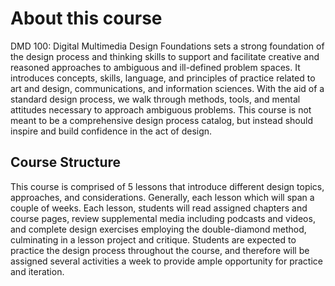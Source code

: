 # About this course

DMD 100: Digital Multimedia Design Foundations sets a strong foundation of the design process and thinking skills to support and facilitate creative and reasoned approaches to ambiguous and ill-defined problem spaces. It introduces concepts, skills, language, and principles of practice related to art and design, communications, and information sciences. With the aid of a standard design process, we walk through methods, tools, and mental attitudes necessary to approach ambiguous problems. This course is not meant to be a comprehensive design process catalog, but instead should inspire and build confidence in the act of design.

## Course Structure

This course is comprised of 5 lessons that introduce different design topics, approaches, and considerations. Generally, each lesson which will span a couple of weeks. Each lesson, students will read assigned chapters and course pages, review supplemental media including podcasts and videos, and complete design exercises employing the double-diamond method, culminating in a lesson project and critique. Students are expected to practice the design process throughout the course, and therefore will be assigned several activities a week to provide ample opportunity for practice and iteration.

